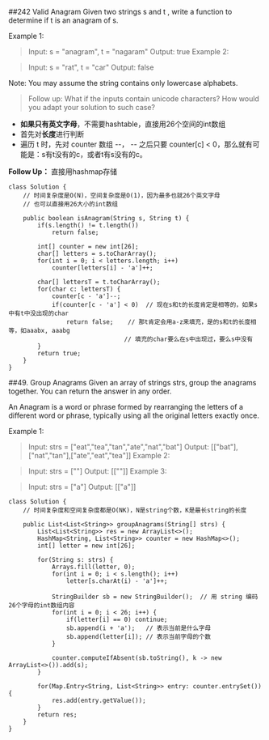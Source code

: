 ##242 Valid Anagram
Given two strings s and t , write a function to determine if t is an anagram of s.

Example 1:

>Input: s = "anagram", t = "nagaram"
Output: true
Example 2:

>Input: s = "rat", t = "car"
Output: false

Note:
You may assume the string contains only lowercase alphabets.

>Follow up:
What if the inputs contain unicode characters? How would you adapt your solution to such case?

- **如果只有英文字母**，不需要hashtable，直接用26个空间的int数组
- 首先对**长度**进行判断
- 遍历 t 时，先对 counter 数组 --， -- 之后只要 counter[c] < 0，那么就有可能是：s有t没有的c，或者t有s没有的c。

**Follow Up：**
直接用hashmap存储

```
class Solution {
    // 时间复杂度是O(N)，空间复杂度是O(1)，因为最多也就26个英文字母
    // 也可以直接用26大小的int数组
    
    public boolean isAnagram(String s, String t) {
        if(s.length() != t.length())
            return false;
        
        int[] counter = new int[26];
        char[] letters = s.toCharArray();
        for(int i = 0; i < letters.length; i++)
            counter[letters[i] - 'a']++;
        
        char[] lettersT = t.toCharArray();
        for(char c: lettersT) {
            counter[c - 'a']--;
            if(counter[c - 'a'] < 0)  // 现在s和t的长度肯定是相等的，如果s中有t中没出现的char
                return false;    // 那t肯定会用a-z来填充，是的s和t的长度相等，如aaabx, aaabg
                                // 填充的char要么在s中出现过，要么s中没有
        }
        return true;
    }
}
```

##49. Group Anagrams
Given an array of strings strs, group the anagrams together. You can return the answer in any order.

An Anagram is a word or phrase formed by rearranging the letters of a different word or phrase, typically using all the original letters exactly once.

 

Example 1:

>Input: strs = ["eat","tea","tan","ate","nat","bat"]
Output: [["bat"],["nat","tan"],["ate","eat","tea"]]
Example 2:

>Input: strs = [""]
Output: [[""]]
Example 3:

>Input: strs = ["a"]
Output: [["a"]]

```
class Solution {
    // 时间复杂度和空间复杂度都是O(NK)，N是string个数，K是最长string的长度
    
    public List<List<String>> groupAnagrams(String[] strs) {
        List<List<String>> res = new ArrayList<>();
        HashMap<String, List<String>> counter = new HashMap<>();
        int[] letter = new int[26];
        
        for(String s: strs) {
            Arrays.fill(letter, 0);
            for(int i = 0; i < s.length(); i++)
                letter[s.charAt(i) - 'a']++;
            
            StringBuilder sb = new StringBuilder();  // 用 string 编码26个字母的int数组内容
            for(int i = 0; i < 26; i++) {
                if(letter[i] == 0) continue;
                sb.append(i + 'a');   // 表示当前是什么字母
                sb.append(letter[i]); // 表示当前字母的个数
            }
            
            counter.computeIfAbsent(sb.toString(), k -> new ArrayList<>()).add(s);
        }
        
        for(Map.Entry<String, List<String>> entry: counter.entrySet()) {
            res.add(entry.getValue());
        }
        return res;
    }
}
```
